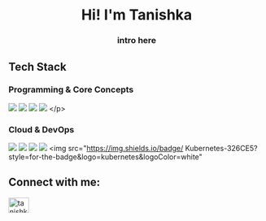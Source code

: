 <h1 align="center">Hi! I'm Tanishka</h1>
<h3 align="center">intro here</h3>




## Tech Stack
### Programming & Core Concepts <p align="left">
<img src="https://img.shields.io/badge/
Python-3776AB?style=for-the-badge&logo=python&logoColor=white" /> <img src="https://img.shields.io/badge/
Flask-000000?style=for-the-badge&logo=flask&logoColor=white" />
<img src="https://img.shields.io/badge/
SQL-4479A1?style=for-the-badge&logo=mysql&logoColor=white" />
<img src="https://img.shields.io/badge/
Vector%20DB-005571?style=for-the-badge&logo=redis&logoColor=white" />
</р>

### Cloud & DevOps <p align="left">
<img src="https://img.shields.io/badge/
AWS-232F3E?style=for-the-badge&logo=amazon-aws&logoColor=white" /> <img src="https://img.shields.io/badge/
Google%20Cloud-4285F4?style=for-the-badge&logo=google-cloud&logo Color=white" />
<img src="htts://img.shields.io/badge/
Azure-0078D4?style=for-the-badge&logo=microsoft-azure&logoColor=white" /> <img src="https://img.shields.io/badge/
Docker-2496ED?style=for-the-badge&logo=docker&logoColor=white" /> <img src="https://img.shields.io/badge/
Kubernetes-326CE5?style=for-the-badge&logo=kubernetes&logoColor=white"
</p>

## Connect with me:
<p align="left">
<a href="https://linkedin.com/in/tanishkamehta000/" target="blank"><img align="center" src="https://raw.githubusercontent.com/rahuldkjain/github-profile-readme-generator/master/src/images/icons/Social/linked-in-alt.svg" alt="tanishkamehta000/" height="30" width="40" /></a>
</p>
